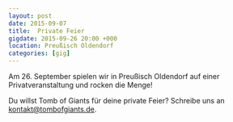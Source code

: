 ```yaml
---
layout: post
date: 2015-09-07
title:  Private Feier
gigdate: 2015-09-26 20:00 +000
location: Preußisch Oldendorf
categories: [gig]
---
```


Am 26. September spielen wir in Preußisch Oldendorf auf einer Privatveranstaltung und rocken die Menge!

Du willst Tomb of Giants für deine private Feier? Schreibe uns an <a href="mailto:kontakt@tombofgiants.de">kontakt@tombofgiants.de</a>.